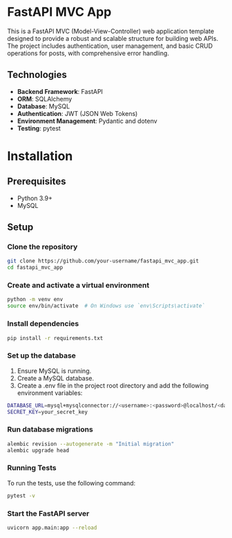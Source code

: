 # FastAPI MVC App

This is a FastAPI MVC (Model-View-Controller) web application template designed to provide a robust and scalable structure for building web APIs. The project includes authentication, user management, and basic CRUD operations for posts, with comprehensive error handling.

## Technologies

- **Backend Framework**: FastAPI
- **ORM**: SQLAlchemy
- **Database**: MySQL
- **Authentication**: JWT (JSON Web Tokens)
- **Environment Management**: Pydantic and dotenv
- **Testing**: pytest

# Installation

## Prerequisites
- Python 3.9+
- MySQL

## Setup

### Clone the repository
```bash
git clone https://github.com/your-username/fastapi_mvc_app.git
cd fastapi_mvc_app
```

### Create and activate a virtual environment
```bash
python -m venv env
source env/bin/activate  # On Windows use `env\Scripts\activate`
```

### Install dependencies
```bash
pip install -r requirements.txt
```

### Set up the database
1. Ensure MySQL is running.
2. Create a MySQL database.
3. Create a .env file in the project root directory and add the following environment variables:
```bash
DATABASE_URL=mysql+mysqlconnector://<username>:<password>@localhost/<database_name>
SECRET_KEY=your_secret_key
```

### Run database migrations
```bash
alembic revision --autogenerate -m "Initial migration"
alembic upgrade head
```

### Running Tests
To run the tests, use the following command:
```bash
pytest -v
```

### Start the FastAPI server
```bash
uvicorn app.main:app --reload
```
